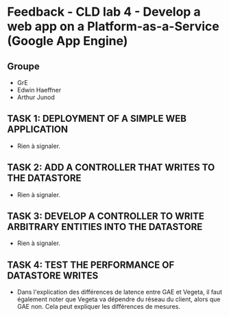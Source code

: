 # Feedback - CLD lab 4 - Develop a web app on a Platform-as-a-Service (Google App Engine)

## Groupe
* GrE
* Edwin Haeffner
* Arthur Junod

## TASK 1: DEPLOYMENT OF A SIMPLE WEB APPLICATION

* Rien à signaler.

## TASK 2: ADD A CONTROLLER THAT WRITES TO THE DATASTORE

* Rien à signaler.

## TASK 3: DEVELOP A CONTROLLER TO WRITE ARBITRARY ENTITIES INTO THE DATASTORE

* Rien à signaler.

## TASK 4: TEST THE PERFORMANCE OF DATASTORE WRITES

* Dans l'explication des différences de latence entre GAE et Vegeta, il faut également noter que Vegeta va dépendre du réseau du client, alors que GAE non. Cela peut expliquer les différences de mesures.
